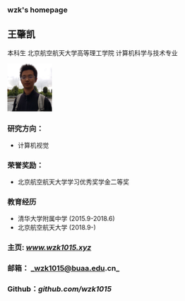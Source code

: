 ### wzk's homepage


## **王肇凯**

本科生
北京航空航天大学高等理工学院
计算机科学与技术专业


<img src="/photo.png" width="20%">

### 研究方向：
- 计算机视觉

### 荣誉奖励：
- 北京航空航天大学学习优秀奖学金二等奖

### 教育经历
- 清华大学附属中学 (2015.9-2018.6)
- 北京航空航天大学 (2018.9-)

### 主页:  _www.wzk1015.xyz_
### 邮箱： _wzk1015@buaa.edu.cn_
### Github：_github.com/wzk1015_

